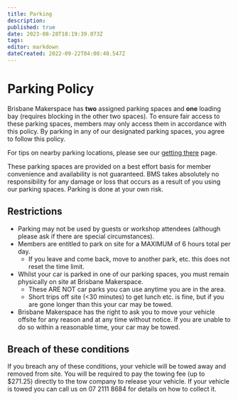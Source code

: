 ```yaml
---
title: Parking
description: 
published: true
date: 2023-08-28T18:19:39.073Z
tags: 
editor: markdown
dateCreated: 2022-09-22T04:08:40.547Z
---
```


# Parking Policy
Brisbane Makerspace has **two** assigned parking spaces and **one** loading bay (requires blocking in the other two spaces). To ensure fair access to these parking spaces, members may only access them in accordance with this policy. By parking in any of our designated parking spaces, you agree to follow this policy.

For tips on nearby parking locations, please see our [getting there](/getting-there) page.

These parking spaces are provided on a best effort basis for member convenience and availability is not guaranteed. BMS takes absolutely no responsibility for any damage or loss that occurs as a result of you using our parking spaces. Parking is done at your own risk.

## Restrictions
* Parking may not be used by guests or workshop attendees (although please ask if there are special circumstances).
* Members are entitled to park on site for a MAXIMUM of 6 hours total per day.
  * If you leave and come back, move to another park, etc. this does not reset the time limit.
* Whilst your car is parked in one of our parking spaces, you must remain physically on site at Brisbane Makerspace.
  * These ARE NOT car parks you can use anytime you are in the area.
  * Short trips off site (<30 minutes) to get lunch etc. is fine, but if you are gone longer than this your car may be towed.
* Brisbane Makerspace has the right to ask you to move your vehicle offsite for any reason and at any time without notice. If you are unable to do so within a reasonable time, your car may be towed.

## Breach of these conditions
If you breach any of these conditions, your vehicle will be towed away and removed from site. You will be required to pay the towing fee (up to $271.25) directly to the tow company to release your vehicle. If your vehicle is towed you can call us on 07 2111 8684 for details on how to collect it.
